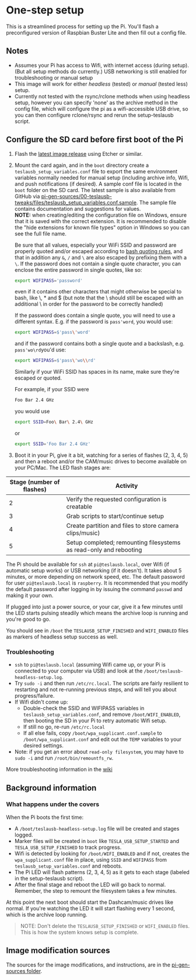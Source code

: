 # One-step setup

This is a streamlined process for setting up the Pi. You'll flash a preconfigured version of Raspbian Buster Lite and then fill out a config file.

## Notes

* Assumes your Pi has access to Wifi, with internet access (during setup). (But all setup methods do currently.) USB networking is still enabled for troubleshooting or manual setup
* This image will work for either _headless_ (tested) or _manual_ (tested less) setup.
* Currently not tested with the rsync/rclone methods when using headless setup, however you can specify 'none' as the archive method in the config file, which will configure the pi as a wifi-accessible USB drive, so you can then configure rclone/rsync and rerun the setup-teslausb script.

## Configure the SD card before first boot of the Pi

1. Flash the [latest image release](https://github.com/marcone/teslausb/releases) using Etcher or similar.

1. Mount the card again, and in the `boot` directory create a `teslausb_setup_variables.conf` file to export the same environment variables normally needed for manual setup (including archive info, Wifi, and push notifications (if desired).
A sample conf file is located in the `boot` folder on the SD card. The latest sample is also available from GitHub via [pi-gen-sources/00-teslausb-tweaks/files/teslausb_setup_variables.conf.sample](https://github.com/marcone/teslausb/blob/main-dev/pi-gen-sources/00-teslausb-tweaks/files/teslausb_setup_variables.conf.sample).
The sample file contains documentation and suggestions for values.  
**NOTE:** when creating/editing the configuration file on Windows, ensure that it is saved with the correct extension. It is recommended to disable the "hide extensions for known file types" option in Windows so you can see the full file name.

    Be sure that all values, especially your WiFi SSID and password are properly quoted and/or escaped according to [bash quoting rules](https://www.gnu.org/software/bash/manual/bash.html#Quoting), and that in addition any `&`, `/` and `\` are also escaped by prefixing them with a `\`.
    If the password does not contain a single quote character, you can enclose the entire password in single quotes, like so:

    ```bash
    export WIFIPASS='password'
    ```

    even if it contains other characters that might otherwise be special to bash, like \\, * and $ (but note that the \\ should still be escaped with an additional \\ in order for the password to be correctly handled)

    If the password does contain a single quote, you will need to use a different syntax. E.g. if the password is `pass'word`, you would use:

    ```bash
    export WIFIPASS=$'pass\'word'
    ```

    and if the password contains both a single quote and a backslash, e.g. `pass'wo\rd`you'd use:

    ```bash
    export WIFIPASS=$'pass\'wo\\rd'
    ```

    Similarly if your WiFi SSID has spaces in its name, make sure they're escaped or quoted.

    For example, if your SSID were

    ```bash
    Foo Bar 2.4 GHz
    ```

    you would use

    ```bash
    export SSID=Foo\ Bar\ 2.4\ GHz
    ```

    or

    ```bash
    export SSID='Foo Bar 2.4 GHz'
    ```

1. Boot it in your Pi, give it a bit, watching for a series of flashes (2, 3, 4, 5) and then a reboot and/or the CAM/music drives to become available on your PC/Mac. The LED flash stages are:

| Stage (number of flashes)  |  Activity |
|---|---|
| 2 | Verify the requested configuration is creatable |
| 3 | Grab scripts to start/continue setup |
| 4 | Create partition and files to store camera clips/music) |
| 5 | Setup completed; remounting filesystems as read-only and rebooting |

The Pi should be available for `ssh` at `pi@teslausb.local`, over Wifi (if automatic setup works) or USB networking (if it doesn't). It takes about 5 minutes, or more depending on network speed, etc.  The default password for user `pi@teslausb.local` is `raspberry`.  It is recommended that you modify the default password after logging in by issuing the command `passwd` and making it your own.

If plugged into just a power source, or your car, give it a few minutes until the LED starts pulsing steadily which means the archive loop is running and you're good to go.

You should see in `/boot` the `TESLAUSB_SETUP_FINISHED` and `WIFI_ENABLED` files as markers of headless setup success as well.

### Troubleshooting

* `ssh` to `pi@teslausb.local` (assuming Wifi came up, or your Pi is connected to your computer via USB) and look at the `/boot/teslausb-headless-setup.log`.
* Try `sudo -i` and then run `/etc/rc.local`. The scripts are  fairly resilient to restarting and not re-running previous steps, and will tell you about progress/failure.
* If Wifi didn't come up:
  * Double-check the SSID and WIFIPASS variables in `teslausb_setup_variables.conf`, and remove `/boot/WIFI_ENABLED`, then booting the SD in your Pi to retry automatic Wifi setup.
  * If still no go, re-run `/etc/rc.local`
  * If all else fails, copy `/boot/wpa_supplicant.conf.sample` to `/boot/wpa_supplicant.conf` and edit out the `TEMP` variables to your desired settings.
* Note: if you get an error about `read-only filesystem`, you may have to `sudo -i` and run `/root/bin/remountfs_rw`.

More troubleshooting information in the [wiki](https://github.com/marcone/teslausb/wiki/Troubleshooting)

## Background information

### What happens under the covers

When the Pi boots the first time:

* A `/boot/teslausb-headless-setup.log` file will be created and stages logged.
* Marker files will be created in `boot` like `TESLA_USB_SETUP_STARTED` and `TESLA_USB_SETUP_FINISHED` to track progress.
* Wifi is detected by looking for `/boot/WIFI_ENABLED` and if not, creates the `wpa_supplicant.conf` file in place, using `SSID` and `WIFIPASS` from `teslausb_setup_variables.conf` and reboots.
* The Pi LED will flash patterns (2, 3, 4, 5) as it gets to each stage (labeled in the setup-teslausb script).
* After the final stage and reboot the LED will go back to normal. Remember, the step to remount the filesystem takes a few minutes.

At this point the next boot should start the Dashcam/music drives like normal. If you're watching the LED it will start flashing every 1 second, which is the archive loop running.

> NOTE: Don't delete the `TESLAUSB_SETUP_FINISHED` or `WIFI_ENABLED` files. This is how the system knows setup is complete.

## Image modification sources

The sources for the image modifications, and instructions, are in the [pi-gen-sources folder](https://github.com/marcone/teslausb/tree/main-dev/pi-gen-sources).
